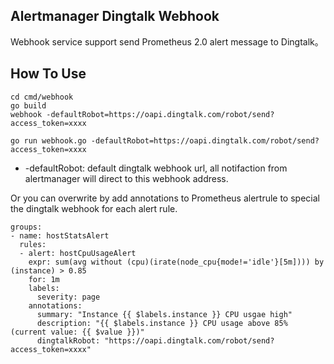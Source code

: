## Alertmanager Dingtalk Webhook

Webhook service support send Prometheus 2.0 alert message to Dingtalk。

## How To Use

```
cd cmd/webhook
go build
webhook -defaultRobot=https://oapi.dingtalk.com/robot/send?access_token=xxxx
```

```
go run webhook.go -defaultRobot=https://oapi.dingtalk.com/robot/send?access_token=xxxx
```

* -defaultRobot: default dingtalk webhook url, all notifaction from alertmanager will direct to this webhook address.

Or you can overwrite by add annotations to Prometheus alertrule to special the dingtalk webhook for each alert rule.

```
groups:
- name: hostStatsAlert
  rules:
  - alert: hostCpuUsageAlert
    expr: sum(avg without (cpu)(irate(node_cpu{mode!='idle'}[5m]))) by (instance) > 0.85
    for: 1m
    labels:
      severity: page
    annotations:
      summary: "Instance {{ $labels.instance }} CPU usgae high"
      description: "{{ $labels.instance }} CPU usage above 85% (current value: {{ $value }})"
      dingtalkRobot: "https://oapi.dingtalk.com/robot/send?access_token=xxxx"
```